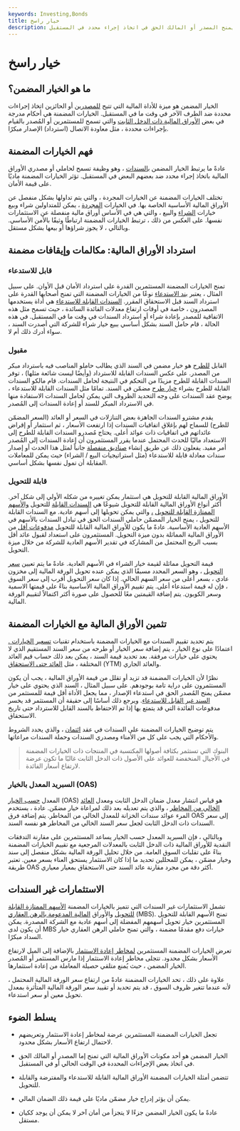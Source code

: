 ```yaml
---
keywords: Investing,Bonds
title: خيار راسخ
description: الخيار المضمن هو أحد مكونات الضمان المالي الذي يمنح المصدر أو المالك الحق في اتخاذ إجراء محدد في المستقبل.
---
```


# خيار راسخ
## ما هو الخيار المضمن؟

الخيار المضمن هو ميزة للأداة المالية التي تتيح [للمصدرين](/issuer) أو الحائزين اتخاذ إجراءات محددة ضد الطرف الآخر في وقت ما في المستقبل. الخيارات المضمنة هي أحكام مدرجة في بعض [الأوراق المالية ذات الدخل الثابت](/fixed-incomesecurity) والتي تسمح للمستثمرين أو المُصدر بالقيام بإجراءات محددة ، مثل معاودة الاتصال (استرداد) الإصدار مبكرًا.

## فهم الخيارات المضمنة

عادةً ما يرتبط الخيار المضمن [بالسندات](/bond) ، وهو وظيفة تسمح لحاملي أو مصدري الأوراق المالية باتخاذ إجراء محدد ضد بعضهم البعض في المستقبل. تؤثر الخيارات المضمنة ماديًا على قيمة الأمان.

تختلف الخيارات المضمنة عن الخيارات المجردة ، والتي يتم تداولها بشكل منفصل عن الأوراق المالية الأساسية الخاصة بها. في الخيارات [المجردة](/putoption) ، يمكن للمتداولين شراء وبيع خيارات [الشراء](/calloption) والبيع ، والتي هي في الأساس أوراق مالية منفصلة عن الاستثمارات نفسها. على العكس من ذلك ، ترتبط الخيارات المضمنة ارتباطًا وثيقًا بالأمن الأساسي. وبالتالي ، لا يجوز شراؤها أو بيعها بشكل مستقل.

## استرداد الأوراق المالية: مكالمات وإيقافات مضمنة

### قابل للاستدعاء

تمنح الخيارات المضمنة المستثمرين القدرة على استرداد الأمان قبل الأوان. على سبيل المثال ، يعتبر [بند الاستدعاء](/callprovision) نوعًا من الخيارات المضمنة التي تمنح أصحابها القدرة على استرداد السند قبل الاستحقاق المقرر. [السندات القابلة للاستدعاء](/callablebond) هي أداة يستخدمها المصدرون ، خاصة في أوقات ارتفاع معدلات الفائدة السائدة ، حيث تسمح مثل هذه الاتفاقية للمصدر بإعادة شراء أو استرداد السندات في وقت ما في المستقبل. في هذه الحالة ، قام حامل السند بشكل أساسي ببيع خيار شراء للشركة التي أصدرت السند ، سواء أدرك ذلك أم لا.

### مقبول

القابل [للطرح](/putbond) هو خيار مضمن في السند الذي يطالب حاملو المناصب فيه باسترداد مبكر من المصدر. على عكس السندات القابلة للاسترداد (وأيضًا ليست شائعة مثلها) ، توفر السندات القابلة للطرح مزيدًا من التحكم في النتيجة لحامل السندات. قام مالكو السندات القابلة للطرح بشراء [خيار طرح](/putoption) مضمّن في السند. تمامًا مثل السندات القابلة للاستدعاء ، يوضح عقد السندات على وجه التحديد الظروف التي يمكن لحامل السندات الاستفادة منها في الاسترداد المبكر للسند أو إعادة السندات إلى المُصدر.

يقدم مشترو السندات الجاهزة بعض التنازلات في السعر أو العائد (السعر المضمّن للطرح) للسماح لهم بإغلاق اتفاقيات السندات إذا ارتفعت الأسعار ، ثم استثمار أو إقراض عائداتهم في اتفاقيات ذات عوائد أعلى. يحتاج مُصدرو السندات القابلة للطرح إلى الاستعداد ماليًا للحدث المحتمل عندما يقرر المستثمرون أن إعادة السندات إلى المُصدر أمر مفيد. يفعلون ذلك عن طريق إنشاء [صناديق منفصلة](/segregatedfund) جانباً لمثل هذا الحدث أو إصدار سندات معادلة قابلة للاستدعاء (مثل استراتيجيات البيع / الشراء) حيث يمكن للمعاملات المقابلة أن تمول نفسها بشكل أساسي.

### قابلة للتحويل

الأوراق المالية القابلة للتحويل هي استثمار يمكن تغييره من شكله الأولي إلى شكل آخر. أكثر أنواع الأوراق المالية القابلة للتحويل شيوعًا هي [السندات القابلة](/convertiblebond) للتحويل [والأسهم الممتازة القابلة للتحويل](/convertiblepreferredstock) [،](/convertiblebond) والتي يمكن تحويلها إلى أسهم عادية. مع السندات القابلة للتحويل ، يمنح الخيار المضمّن حاملي السندات الحق في تبادل السندات بالأسهم في الأسهم العادية الأساسية. عادةً ما يكون للأوراق المالية القابلة للتحويل [مدفوعات أقل](/payout) من الأوراق المالية المماثلة بدون ميزة التحويل. المستثمرون على استعداد لقبول عائد أقل بسبب الربح المحتمل من المشاركة في تقدير الأسهم العادية للشركة من خلال ميزة التحويل.

قيمة التحويل مماثلة لقيمة خيار الشراء في الأسهم العادية. عادةً ما يتم تعيين [سعر التحويل](/conversionprice) ، وهو السعر المحدد مسبقًا الذي يمكن عنده تحويل الورقة المالية إلى مخزون عادي ، بسعر أعلى من سعر السهم الحالي. إذا كان سعر التحويل أقرب إلى سعر السوق ، فإن له قيمة استدعاء أعلى. يتم تقييم الأوراق المالية الأساسية بناءً على قيمتها الاسمية وسعر الكوبون. يتم إضافة القيمتين معًا للحصول على صورة أكثر اكتمالاً لتقييم الورقة المالية.

## تثمين الأوراق المالية مع الخيارات المضمنة

يتم تحديد تقييم السندات مع الخيارات المضمنة باستخدام تقنيات [تسعير الخيارات .](/optionpricingtheory) اعتمادًا على نوع الخيار ، يتم إضافة سعر الخيار أو طرحه من سعر السند المستقيم الذي لا يحتوي على خيارات مرفقة. بعد تحديد قيمة السند ، يمكن بعد ذلك حساب قيم العائد المختلفة ، مثل [العائد حتى الاستحقاق](/yieldtomaturity) (YTM) والعائد الجاري.

نظرًا لأن الخيارات المضمنة قد تزيد أو تقلل من قيمة الأوراق المالية ، يجب أن يكون المستثمرون على دراية تامة بوجودهم. على سبيل المثال ، السند الذي يحتوي على خيار مضمّن يمنح المُصدر الحق في استدعاء الإصدار ، مما يجعل الأداة أقل قيمة للمستثمر من [السند غير القابل للاستدعاء](/noncallable). ويرجع ذلك أساسًا إلى حقيقة أن المستثمر قد يخسر مدفوعات الفائدة التي قد يتمتع بها إذا تم الاحتفاظ بالسند القابل للاسترداد حتى تاريخ الاستحقاق.

يتم توضيح الخيارات المضمنة على السندات في عقد [ائتمان](/trust_indenture) ، والذي يحدد الشروط والأحكام التي يجب على كل من الأمناء ومصدري السندات وحملة السندات مراعاتها.

> البنوك التي تستثمر بكثافة أصولها المكتسبة في المنتجات ذات الخيارات المضمنة في الأجيال المنخفضة للعوائد على الأصول ذات الدخل الثابت غالبًا ما تكون عرضة لارتفاع أسعار الفائدة.

>

### السبريد المعدل بالخيار (OAS)

المعدل [حسب الخيار](/optionadjustedspread) (OAS) هو قياس انتشار معدل ضمان الدخل الثابت ومعدل [العائد الخالي من المخاطر](/risk-freerate) ، والذي يتم تعديله بعد ذلك لمراعاة خيار مضمّن. عادة ، يستخدم المرء عوائد سندات الخزانة للمعدل الخالي من المخاطر. يتم إضافة فرق OAS إلى سعر السندات ذات الدخل الثابت لجعل سعر السند الخالي من المخاطر هو نفسه السند.

وبالتالي ، فإن السبريد المعدل حسب الخيار يساعد المستثمرين على مقارنة التدفقات النقدية للأوراق المالية ذات الدخل الثابت بالمعدلات المرجعية مع تقييم الخيارات المضمنة بناءً على تقلبات السوق العامة. من خلال تحليل الورقة المالية بشكل منفصل إلى سند وخيار مضمّن ، يمكن للمحللين تحديد ما إذا كان الاستثمار يستحق العناء بسعر معين. تعتبر طريقة OAS أكثر دقة من مجرد مقارنة عائد السند حتى الاستحقاق بمعيار معياري.

## الاستثمارات غير السندات

تشمل الاستثمارات غير السندات التي تتميز بالخيارات المضمنة [الأسهم الممتازة القابلة للتحويل](/convertiblepreferredstock) والأوراق [المالية المدعومة بالرهن العقاري](/mbs) (MBS). تمنح الأسهم القابلة للتحويل المستثمرين خيار تحويل أسهمهم المفضلة إلى أسهم عادية مع الشركة المصدرة. يمكن أن يكون لدى MBS خيارات دفع مقدمًا مضمنة ، والتي تمنح حاملي الرهن العقاري خيار السداد مبكرًا.

تعرض الخيارات المضمنة المستثمرين [لمخاطر إعادة الاستثمار](/reinvestmentrisk) بالإضافة إلى الميل لارتفاع الأسعار بشكل محدود. تتجلى مخاطر إعادة الاستثمار إذا مارس المستثمر أو المُصدر الخيار المضمن ، حيث يُمنع متلقي حصيلة المعاملة من إعادة استثمارها.

علاوة على ذلك ، تحد الخيارات المضمنة عادةً من ارتفاع سعر الورقة المالية المحتمل ، لأنه عندما تتغير ظروف السوق ، قد يتم تحديد أو تقييد سعر الورقة المالية المتأثرة بمعدل تحويل معين أو سعر استدعاء.

## يسلط الضوء

- تجعل الخيارات المضمنة المستثمرين عرضة لمخاطر إعادة الاستثمار وتعريضهم لاحتمال ارتفاع الأسعار بشكل محدود.

- الخيار المضمن هو أحد مكونات الأوراق المالية التي تمنح إما المصدر أو المالك الحق في اتخاذ بعض الإجراءات المحددة في الوقت الحالي أو في المستقبل.

- تتضمن أمثلة الخيارات المضمنة الأوراق المالية القابلة للاستدعاء والمفترضة والقابلة للتحويل.

- يمكن أن يؤثر إدراج خيار مضمّن ماديًا على قيمة ذلك الضمان المالي.

- عادةً ما يكون الخيار المضمن جزءًا لا يتجزأ من أمان آخر لا يمكن أن يوجد ككيان مستقل.

